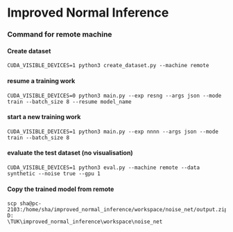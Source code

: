 # Improved Normal Inference

### Command for remote machine

#### Create dataset

```
CUDA_VISIBLE_DEVICES=1 python3 create_dataset.py --machine remote
```

#### resume a training work

```
CUDA_VISIBLE_DEVICES=0 python3 main.py --exp resng --args json --mode train --batch_size 8 --resume model_name
```

#### start a new training work

```
CUDA_VISIBLE_DEVICES=1 python3 main.py --exp nnnn --args json --mode train --batch_size 8
```

#### evaluate the test dataset (no visualisation)

```
CUDA_VISIBLE_DEVICES=1 python3 eval.py --machine remote --data synthetic --noise true --gpu 1
```

#### Copy the trained model from remote

```
scp sha@pc-2103:/home/sha/improved_normal_inference/workspace/noise_net/output.zip D:
\TUK\improved_normal_inference\workspace\noise_net
```
